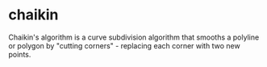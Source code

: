 # chaikin

Chaikin's algorithm is a curve subdivision algorithm that smooths a polyline or polygon by "cutting corners" - replacing each corner with two new points.
